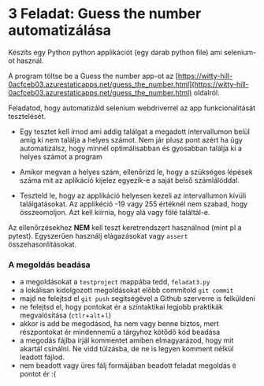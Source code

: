 # 3 Feladat: Guess the number automatizálása

Készíts egy Python python applikációt (egy darab python file) ami selenium-ot használ. 

A program töltse be a Guess the number app-ot az [https://witty-hill-0acfceb03.azurestaticapps.net/guess_the_number.html](https://witty-hill-0acfceb03.azurestaticapps.net/guess_the_number.html) oldalról.

Feladatod, hogy automatizáld selenium webdriverrel az app funkcionalitását tesztelését.

* Egy tesztet kell írnod ami addig találgat a megadott intervallumon belül amíg ki nem találja a helyes számot.
Nem jár plusz pont azért ha úgy automatizálsz, hogy minnél optimálisabban és gyosabban találja ki a helyes számot a program

* Amikor megvan a helyes szám, ellenőrizd le, hogy a szükséges lépések száma mit az aplikáció kijelez egyezik-e a saját belső számlálóddal.

* Teszteld le, hogy az applikáció helyesen kezeli az intervallumon kívüli találgatásokat. Az applikéció -19 vagy 255 értéknél nem szabad, hogy összeomoljon. Azt kell kiírnia, hogy alá vagy fölé találtál-e.

Az ellenőrzésekhez __NEM__ kell teszt keretrendszert használnod (mint pl a pytest).
Egyszerűen használj elágazásokat vagy `assert` összehasonlításokat.

### A megoldás beadása
* a megoldásokat a `testproject` mappába tedd, `feladat3.py`
* a lokálisan kidolgozott megoldásokat előbb commitold `git commit`
* majd ne felejtsd el `git push` segítségével a Github szerverre is felküldeni
* ne felejtsd el, hogy pontokat ér a szintaktikai legjobb praktikák megvalósítása (`ctlr`+`alt`+`l`)
* akkor is add be megodásod, ha nem vagy benne biztos, mert részpontokat ér mindennemű a tárgyhoz kötődő kód beadása
* a megodás fájlba írjál kommentet amiben elmagyarázod, hogy mit akartál csinálni. Ne vidd túlzásba, de ne is legyen komment nélkül leadott fájlod.
* nem beadott vagy üres fálj formájában beadott feladat megoldás `0` pontot ér :(